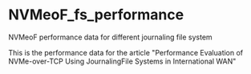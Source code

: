 # NVMeoF_fs_performance
NVMeoF performance data for different journaling file system

This is the performance data for the article "Performance Evaluation of NVMe-over-TCP Using JournalingFile Systems in International WAN"
